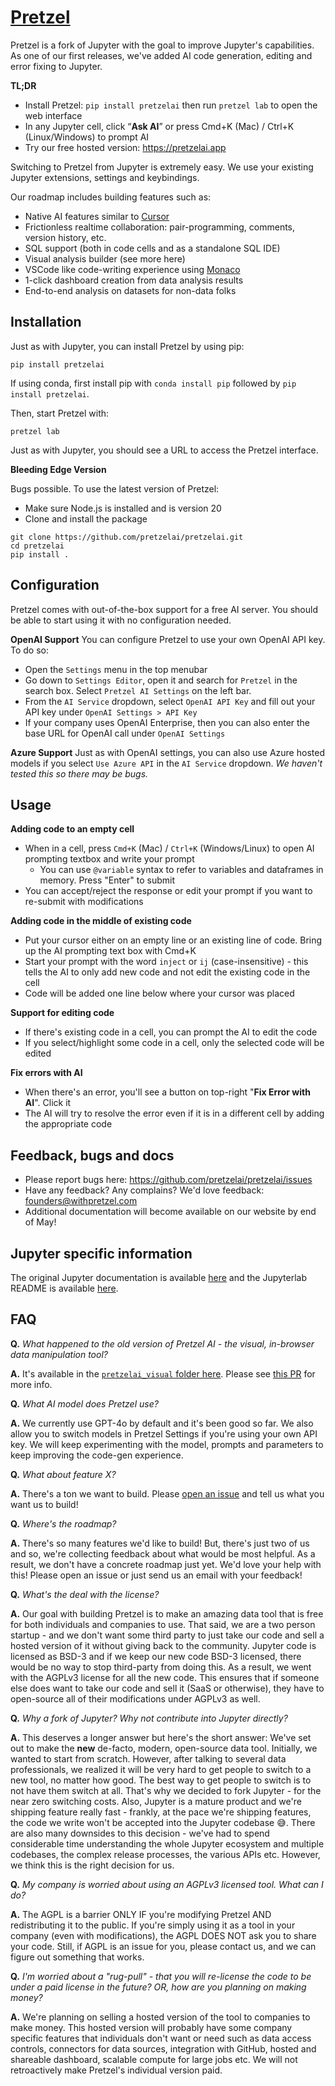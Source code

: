 # [Pretzel](https://withpretzel.com)

Pretzel is a fork of Jupyter with the goal to improve Jupyter's capabilities. As one of our first releases, we've added AI code generation, editing and error fixing to Jupyter.

**TL;DR**

- Install Pretzel: `pip install pretzelai` then run `pretzel lab` to open the web interface
- In any Jupyter cell, click “**Ask AI**” or press Cmd+K (Mac) / Ctrl+K (Linux/Windows) to prompt AI
- Try our free hosted version: https://pretzelai.app

Switching to Pretzel from Jupyter is extremely easy. We use your existing Jupyter extensions, settings and keybindings.

Our roadmap includes building features such as:

- Native AI features similar to [Cursor](https://cursor.sh/)
- Frictionless realtime collaboration: pair-programming, comments, version history, etc.
- SQL support (both in code cells and as a standalone SQL IDE)
- Visual analysis builder (see more here)
- VSCode like code-writing experience using [Monaco](https://github.com/microsoft/monaco-editor)
- 1-click dashboard creation from data analysis results
- End-to-end analysis on datasets for non-data folks

## Installation

Just as with Jupyter, you can install Pretzel by using pip:

```
pip install pretzelai
```

If using conda, first install pip with `conda install pip` followed by `pip install pretzelai`.

Then, start Pretzel with:

```
pretzel lab
```

Just as with Jupyter, you should see a URL to access the Pretzel interface.

**Bleeding Edge Version**

Bugs possible. To use the latest version of Pretzel:

- Make sure Node.js is installed and is version 20
- Clone and install the package

```
git clone https://github.com/pretzelai/pretzelai.git
cd pretzelai
pip install .
```

## Configuration

Pretzel comes with out-of-the-box support for a free AI server. You should be able to start using it with no configuration needed.

**OpenAI Support**
You can configure Pretzel to use your own OpenAI API key. To do so:

- Open the `Settings` menu in the top menubar
- Go down to `Settings Editor`, open it and search for `Pretzel` in the search box. Select `Pretzel AI Settings` on the left bar.
- From the `AI Service` dropdown, select `OpenAI API Key` and fill out your API key under `OpenAI Settings > API Key`
- If your company uses OpenAI Enterprise, then you can also enter the base URL for OpenAI call under `OpenAI Settings`

**Azure Support**
Just as with OpenAI settings, you can also use Azure hosted models if you select `Use Azure API` in the `AI Service` dropdown. _We haven't tested this so there may be bugs._

## Usage

**Adding code to an empty cell**

- When in a cell, press `Cmd+K` (Mac) / `Ctrl+K` (Windows/Linux) to open AI prompting textbox and write your prompt
  - You can use `@variable` syntax to refer to variables and dataframes in memory. Press "Enter" to submit
- You can accept/reject the response or edit your prompt if you want to re-submit with modifications

**Adding code in the middle of existing code**

- Put your cursor either on an empty line or an existing line of code. Bring up the AI prompting text box with Cmd+K
- Start your prompt with the word `inject` or `ij` (case-insensitive) - this tells the AI to only add new code and not edit the existing code in the cell
- Code will be added one line below where your cursor was placed

**Support for editing code**

- If there's existing code in a cell, you can prompt the AI to edit the code
- If you select/highlight some code in a cell, only the selected code will be edited

**Fix errors with AI**

- When there's an error, you'll see a button on top-right "**Fix Error with AI**". Click it
- The AI will try to resolve the error even if it is in a different cell by adding the appropriate code

## Feedback, bugs and docs

- Please report bugs here: https://github.com/pretzelai/pretzelai/issues
- Have any feedback? Any complains? We'd love feedback: founders@withpretzel.com
- Additional documentation will become available on our website by end of May!

## Jupyter specific information

The original Jupyter documentation is available [here](https://jupyter.org/) and
the Jupyterlab README is available [here](https://github.com/jupyterlab/jupyterlab).

## FAQ

**Q.** _What happened to the old version of Pretzel AI - the visual, in-browser data manipulation tool?_

**A.** It's available in the [`pretzelai_visual` folder here](https://github.com/pretzelai/pretzelai/tree/main/pretzelai_visual). Please see [this PR](https://github.com/pretzelai/pretzelai/pull/76) for more info.

**Q.** _What AI model does Pretzel use?_

**A.** We currently use GPT-4o by default and it's been good so far. We also allow you to switch models in Pretzel Settings if you're using your own API key. We will keep experimenting with the model, prompts and parameters to keep improving the code-gen experience.

**Q.** _What about feature X?_

**A.** There's a ton we want to build. Please [open an issue](https://github.com/pretzelai/pretzelai/issues) and tell us what you want us to build!

**Q.** _Where's the roadmap?_

**A.** There's so many features we'd like to build! But, there's just two of us and so, we're collecting feedback about what would be most helpful. As a result, we don't have a concrete roadmap just yet. We'd love your help with this! Please open an issue or just send us an email with your feedback!

**Q.** _What's the deal with the license?_

**A.** Our goal with building Pretzel is to make an amazing data tool that is free for both individuals and companies to use. That said, we are a two person startup - and we don't want some third party to just take our code and sell a hosted version of it without giving back to the community. Jupyter code is licensed as BSD-3 and if we keep our new code BSD-3 licensed, there would be no way to stop third-party from doing this. As a result, we went with the AGPLv3 license for all the new code. This ensures that if someone else does want to take our code and sell it (SaaS or otherwise), they have to open-source all of their modifications under AGPLv3 as well.

**Q.** _Why a fork of Jupyter? Why not contribute into Jupyter directly?_

**A.** This deserves a longer answer but here's the short answer: We've set out to make the **new** de-facto, modern, open-source data tool. Initially, we wanted to start from scratch. However, after talking to several data professionals, we realized it will be very hard to get people to switch to a new tool, no matter how good. The best way to get people to switch is to not have them switch at all. That's why we decided to fork Jupyter - for the near zero switching costs. Also, Jupyter is a mature product and we're shipping feature really fast - frankly, at the pace we're shipping features, the code we write won't be accepted into the Jupyter codebase 😅. There are also many downsides to this decision - we've had to spend considerable time understanding the whole Jupyter ecosystem and multiple codebases, the complex release processes, the various APIs etc. However, we think this is the right decision for us.

**Q.** _My company is worried about using an AGPLv3 licensed tool. What can I do?_

**A.** The AGPL is a barrier ONLY IF you're modifying Pretzel AND redistributing it to the public. If you're simply using it as a tool in your company (even with modifications), the AGPL DOES NOT ask you to share your code. Still, if AGPL is an issue for you, please contact us, and we can figure out something that works.

**Q.** _I'm worried about a "rug-pull" - that you will re-license the code to be under a paid license in the future? OR, how are you planning on making money?_

**A.** We're planning on selling a hosted version of the tool to companies to make money. This hosted version will probably have some company specific features that individuals don't want or need such as data access controls, connectors for data sources, integration with GitHub, hosted and shareable dashboard, scalable compute for large jobs etc. We will not retroactively make Pretzel's individual version paid.
